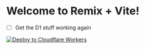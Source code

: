 # Welcome to Remix + Vite!

- [ ] Get the D1 stuff working again

[![Deploy to Cloudflare Workers](https://deploy.workers.cloudflare.com/button)](https://deploy.workers.cloudflare.com/?url=https://github.com/ryanflorence/rrv7-cf)
